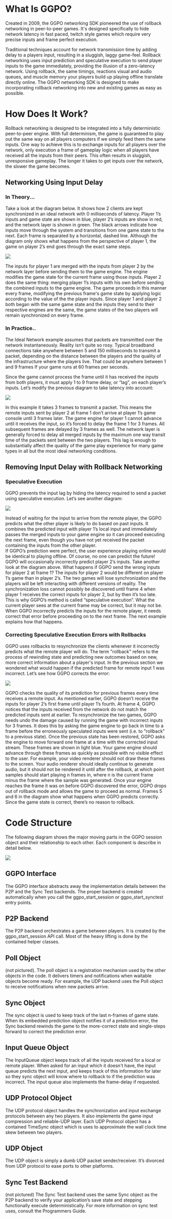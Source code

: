 # What Is GGPO?

Created in 2009, the GGPO networking SDK pioneered the use of rollback networking in peer-to-peer games.  It's designed specifically to hide network latency in fast paced, twitch style games which require very precise inputs and frame perfect execution.

Traditional techniques account for network transmission time by adding delay to a players input, resulting in a sluggish, laggy game-feel.  Rollback networking uses input prediction and speculative execution to send player inputs to the game immediately, providing the illusion of a zero-latency network.  Using rollback, the same timings, reactions visual and audio queues, and muscle memory your players build up playing offline translate directly online.  The GGPO networking SDK is designed to make incorporating rollback networking into new and existing games as easy as possible.  

# How Does It Work?

Rollback networking is designed to be integrated into a fully deterministic peer-to-peer engine.  With full determinism, the game is guaranteed to play out the same way on all players computers if we simply feed them the same inputs.  One way to achieve this is to exchange inputs for all players over the network, only execution a frame of gameplay logic when all players have received all the inputs from their peers.  This often results in sluggish, unresponsive gameplay.  The longer it takes to get inputs over the network, the slower the game becomes.

## Networking Using Input Delay

### In Theory...

Take a look at the diagram below.  It shows how 2 clients are kept synchronized in an ideal network with 0 milliseconds of latency.  Player 1’s inputs and game state are shown in blue, player 2’s inputs are show in red, and the network layer is shown in green.   The black arrows indicate how inputs move through the system and transitions from one game state to the next.  Each frame is separated by a horizontal, dashed line.  Although the diagram only shows what happens from the perspective of player 1, the game on player 2’s end goes through the exact same steps.  

![](images/overview_image1.png)

The inputs for player 1 are merged with the inputs from player 2 by the network layer before sending them to the game engine.  The engine modifies the game state for the current frame using those inputs.  Player 2 does the same thing: merging player 1’s inputs with his own before sending the combined inputs to the game engine.  The game proceeds in this manner every frame, modifying the previous frame's game state by applying logic according to the value of the the player inputs.  Since player 1 and player 2 both began with the same game state and the inputs they send to their respective engines are the same, the game states of the two players will remain synchronized on every frame.

### In Practice..

The Ideal Network example assumes that packets are transmitted over the network instantaneously.  Reality isn’t quite so rosy.  Typical broadband connections take anywhere between 5 and 150 milliseconds to transmit a packet, depending on the distance between the players and the quality of the infrastructure where the players live.  That could be anywhere between 1 and 9 frames If your game runs at 60 frames per seconds.

Since the game cannot process the frame until it has received the inputs from both players, it must apply 1 to 9 frame delay, or “lag”, on each player’s inputs.  Let’s modify the previous diagram to take latency into account:

![](images/overview_image3.png)

In this example it takes 3 frames to transmit a packet.  This means the remote inputs sent by player 2 at frame 1 don’t arrive at player 1’s game console until 3 frames later.  The game engine for player 1 cannot advance until it receives the input, so it’s forced to delay the frame 1 for 3 frames.  All subsequent frames are delayed by 3 frames as well.  The network layer is generally forced to delay all merged inputs by the maximum one way transit time of the packets sent between the two players.  This lag is enough to substantially affect the quality of the game play experience for many game types in all but the most ideal networking conditions.

## Removing Input Delay with Rollback Networking

### Speculative Execution

GGPO prevents the input lag by hiding the latency required to send a packet using speculative execution.  Let’s see another diagram:

![](images/overview_image2.png)

Instead of waiting for the input to arrive from the remote player, the GGPO predicts what the other player is likely to do based on past inputs.  It combines the predicted input with player 1’s local input and immediately passes the merged inputs to your game engine so it can proceed executing the next frame, even though you have not yet received the packet containing the inputs from the other player.  
If GGPO’s prediction were perfect, the user experience playing online would be identical to playing offline.  Of course, no one can predict the future!  GGPO will occasionally incorrectly predict player 2’s inputs.  Take another look at the diagram above.  What happens if GGPO send the wrong inputs for player 2 at frame 1?  The inputs for player 2 would be different on player 1’s game than in player 2’s.  The two games will lose synchronization and the players will be left interacting with different versions of reality.  The synchronization loss cannot possibly be discovered until frame 4 when player 1 receives the correct inputs for player 2, but by then it’s too late.  
This is why GGPO’s method is called “speculative execution”.  What the current player sees at the current frame may be correct, but it may not be.  When GGPO incorrectly predicts the inputs for the remote player, it needs correct that error before proceeding on to the next frame.  The next example explains how that happens.

### Correcting Speculative Execution Errors with Rollbacks

GGPO uses rollbacks to resynchronize the clients whenever it incorrectly predicts what the remote player will do.  The term "rollback" refers to the process of rewinding state and predicting new outcomes based on new, more correct information about a player's input.  In the previous section we wondered what would happen if the predicted frame for remote input 1 was incorrect.  Let’s see how GGPO corrects the error:

![](images/overview_image5.png)

GGPO checks the quality of its prediction for previous frames every time receives a remote input.  As mentioned earlier, GGPO doesn’t receive the inputs for player 2’s first frame until player 1’s fourth.  At frame 4, GGPO notices that the inputs received from the network do not match the predicted inputs sent at earlier.  To resynchronize the two games, GGPO needs undo the damage caused by running the game with incorrect inputs for 3 frames.  It does this by asking the game engine to go back in time to a frame before the erroneously speculated inputs were sent (i.e. to "rollback" to a previous state).   Once the previous state has been restored, GGPO asks the engine to move forward one frame at a time with the corrected input stream.  These frames are shown in light blue.  Your game engine should advance through these frames as quickly as possible with no visible effect to the user.  For example, your video renderer should not draw these frames to the screen.  Your audio renderer should ideally continue to generate audio, but it should not be rendered it until after the rollback, at which point samples should start playing n frames in, where n is the current frame minus the frame where the sample was generated.
Once your engine reaches the frame it was on before GGPO discovered the error, GGPO drops out of rollback mode and allows the game to proceed as normal.  Frames 5 and 6 in the diagram show what happens when GGPO predicts correctly.  Since the game state is correct, there’s no reason to rollback.

# Code Structure

The following diagram shows the major moving parts in the GGPO session object and their relationship to each other.  Each component is describe in detail below.

![](images/overview_image4.png)

## GGPO Interface

The GGPO interface abstracts away the implementation details between the P2P and the Sync Test backends.  The proper backend is created automatically when you call the ggpo_start_session or ggpo_start_synctest entry points.

## P2P Backend

The P2P backend orchestrates a game between players.  It is created by the ggpo_start_session API call.  Most of the heavy lifting is done by the contained helper classes.

## Poll Object

(not pictured).  The poll object is a registration mechanism used by the other objects in the code.  It delivers timers and notifications when waitable objects become ready.  For example, the UDP backend uses the Poll object to receive notifications when new packets arrive. 

## Sync Object

The sync object is used to keep track of the last n-frames of game state.  When its embedded prediction object notifies it of a prediction error, the Sync backend rewinds the game to the more-correct state and single-steps forward to correct the prediction error.

## Input Queue Object

The InputQueue object keeps track of all the inputs received for a local or remote player.  When asked for an input which it doesn't have, the input queue predicts the next input, and keeps track of this information for later so they sync object will know where to rollback to if the prediction was incorrect.  The input queue also implements the frame-delay if requested.

## UDP Protocol Object

The UDP protocol object handles the synchronization and input exchange protocols between any two players.  It also implements the game input compression and reliable-UDP layer.  Each UDP Protocol object has a contained TimeSync object which is uses to approximate the wall clock time skew between two players.

## UDP Object

The UDP object is simply a dumb UDP packet sender/receiver.  It’s divorced from UDP protocol to ease ports to other platforms.

## Sync Test Backend

(not pictured) The Sync Test backend uses the same Sync object as the P2P backend to verify your application’s save state and stepping functionally execute deterministically.  For more information on sync test uses, consult the Programmers Guide.
